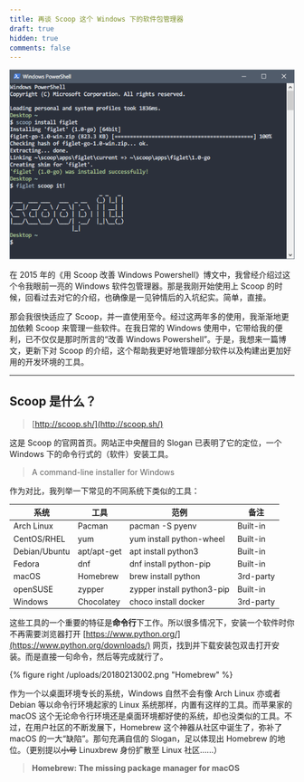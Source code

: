 ```yaml
---
title: 再谈 Scoop 这个 Windows 下的软件包管理器
draft: true
hidden: true
comments: false
---
```


![Scoop it!](/uploads/20180213001.png)

在 2015 年的《用 Scoop 改善 Windows Powershell》博文中，我曾经介绍过这个令我眼前一亮的 Windows
软件包管理器。那是我刚开始使用上 Scoop 的时候，回看过去对它的介绍，也确像是一见钟情后的入坑纪实。简单，直接。

那会我很快适应了 Scoop，并一直使用至今。经过这两年多的使用，我渐渐地更加依赖 Scoop 来管理一些软件。在我日常的
Windows 使用中，它带给我的便利，已不仅仅是那时所言的“改善 Windows Powershell”。于是，我想来一篇博文，更新下对
Scoop 的介绍，这个帮助我更好地管理部分软件以及构建出更加好用的开发环境的工具。

<hr>

## Scoop 是什么？

> [http://scoop.sh/](http://scoop.sh/)

这是 Scoop 的官网首页。网站正中央醒目的 Slogan 已表明了它的定位，一个 Windows 下的命令行式的（软件）安装工具。

> A command-line installer for Windows

作为对比，我列举一下常见的不同系统下类似的工具：

| 系统 | 工具 | 范例 | 备注 |
|------|------|------|------|
| Arch Linux | Pacman | pacman -S pyenv | Built-in |
| CentOS/RHEL | yum | yum install python-wheel | Built-in |
| Debian/Ubuntu | apt/apt-get | apt install python3 | Built-in |
| Fedora | dnf | dnf install python-pip | Built-in |
| macOS | Homebrew | brew install python | 3rd-party |
| openSUSE | zypper | zypper install python3-pip | Built-in |
| Windows | Chocolatey | choco install docker | 3rd-party |

这些工具的一个重要的特征是**命令行**下工作。所以很多情况下，安装一个软件时你不再需要浏览器打开
[https://www.python.org/](https://www.python.org/downloads/)
网页，找到并下载安装包双击打开安装。而是直接一句命令，然后等完成就行了。

{% figure right /uploads/20180213002.png "Homebrew" %}

作为一个以桌面环境专长的系统，Windows 自然不会有像 Arch Linux 亦或者 Debian
等以命令行环境起家的 Linux 系统那样，内置有这样的工具。而苹果家的 macOS
这个无论命令行环境还是桌面环境都好使的系统，却也没类似的工具。不过，在用户社区的不断发展下，Homebrew
这个神器从社区中诞生了，弥补了 macOS 的一大“缺陷”。那句充满自信的 Slogan，足以体现出 Homebrew
的地位。（更别提以~~小号~~ Linuxbrew 身份扩散至 Linux 社区……）

> **Homebrew: The missing package manager for macOS**
